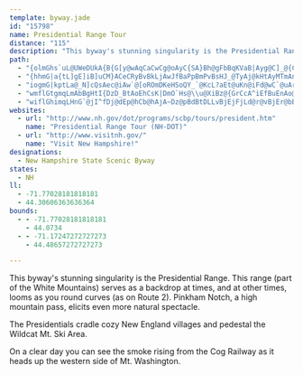 ```yaml
---
template: byway.jade
id: "15798"
name: Presidential Range Tour
distance: "115"
description: "This byway's stunning singularity is the Presidential Range. This range (part of the White Mountains) serves as a backdrop at times, and at other times, looms as you round curves (as on route 2)."
path: 
  - "{olmGhs`uL@UWeDUkA{B{G[y@wAqCaCwCg@oAyC{SA}Bh@gFbBqKVaB|Ayg@C]_@{Cm@}DgAyHg@yCk@gB}AsCGQq@_A_AaAcCsCwBkDgAeCaAiDyBcLgBaKwAgHoBqKo@aFoAqFY{BoAmUe@cO{AyZc@_EeBcKiAeEuLi`@cDsL{@oCgAuB}AwB}@w@qAgA}A}@gBc@mBYcDOcAQsAm@eBy@aB}AiBiDeA_DM{@WiDIkAe@kU?_AGkIYiGUuJCuBPeIl@gD|BsJtDqNlIy]fB{Hl@{BnAaDdC_GfI{P`BwDdByEn@}Bp@_ENkBFsBGmFWgDe@gC{@aD{@eCqGyKmGwJmDwFyDsGgCsDg@aAgFcIaHcKgEeHaDcFw@oAuBsCwE}EcEuDoD{CyC{BaEoByCgA}EqAaCa@aAOeEW_K{A_Bc@kCyAsDkDgBuAwGoG_DsB{B_ByD_DoCqB}BuAcBu@}AYoDe@cEk@sCaAaDyAsA}@sCsBoC_D}A_BmEyFwDoE{DsF{@{A}@mBuDsKyB_FiBsDoAkBuGmIoKcOaDcEcL}PeDkEiAqAgAq@sCaAmBoA}@_AyAiCuCqHGe@D{@"
  - "{hhmG|a{tL]gE]iB]uCM}ACeCRyBvBkLjAwJfBaPpBmPvBsHJ_@TyAj@kHtAyMTmAn@{AzFuJvCaEr@cBVeAToCFsHEiE{Ayj@uAsa@c@kP[cR]iNsAgd@"
  - "iogmG|kptLa@_N]cQsAec@iAw`@[oROmDKeHSoQY_`@KcL?aEt@uKn@iFd@wC`@uArAeDzFmI|BkB^k@j@cCp@wBdDyQxBqIlCmHlAmCpAgCxBwC`LmPhB}CZw@|AuK^_Av@gApDuCzB{CnAyBz@sBz@oEbAcHzA_IzAaKxBkMDsBOoAOeAsCeGmByEqAmCaAqAiA_AwAaBg@kAmAaGe@wCk@gCS}AMgCPuCbAsGn@}CDoBU}BaAiF_@eCGyC@gCQ_F[iDQ}AqBkJQoBHcCX{CHcB?oDKoAaAaDeAuBoAaBuBmB_BaAiA}@i@m@q@qAWy@U{AOwBCwBRoBxAqKhA_H~@eDdCqG~@gCrAoGn@sEDeBG}DMqBgEuRuB}HsFyTgB{Dw@}BSqAWyE{@_UBuA`@oCtAiCtA}CbDcGTYh@cAdB}Dn@cBt@}Ch@mD\\wDd@gLNqF?c@S{BoAiHKqBPgF`@gDr@aDHaAJgB^uA|AiEp@yCtAuH"
  - "wmflGtgmqLmAbBgHtI{DzD_BtAoEhCsK|DmO`Hs@\\u@XiBz@{GrCcA^iEfBuEnAo@JsBPkA@u@Fc@Jk@FqAZm@Hq@q@aEaD}C}BiAc@qAC_ABu@Na@Xq@nA]|@}@[kBKeA?}ADiAFwFp@sAT_BL{ATmCK_A?}BUw@QsBw@eAg@qAe@oD{Au@_@uAY}@?_AFkAXq@R}@v@uBhA_EvAeDlAq@Zk@PcA`@}@z@uAhB_@p@w@fAq@jAUl@y@jAi@vAoFlLaAbCg@`AgA`BsAtAaBjAkAl@wIrCa@Xu@z@iA|AqBvBuD|E_@n@g@~@qA`EUjBCx@@fCNzDLfBBlCMnEMvCc@vEOhASn@]v@kAhBm@v@o@t@sAtA}EfDeB|AeBxBWf@_@|@mAlDo@nBe@|@_BzBcDtCgDrDuCnEkC~Eq@bBeA`Bq@v@s@d@}A^_ADqCZy@VyAl@wAb@gE~AeDdBmDtAg@Ng@Je@Du@Ao@@}CUyAHsBb@eBbAyBx@UDQF}@LyB\\uBh@aGzBg@Vc@XgBrBwBrEq@z@_Ax@mAn@cAZsE~@yA`@}AVk@HgAFe@?SEaDeAaGcB{@[qKmBuDe@mAB[Dw@X_Af@m@h@e@n@cAlBg@zAu@hBo@jAm@x@g@b@m@^wOvFw@\\qAfAaAbAoCtEyBfDsFpGmAjAoJhHWJsNpJaAl@cDbCaB~@yAp@eCx@uFxA_BZoADcC?aBPuA`@o@^_Ap@cAnAoFtH{ApAoDtDyBhBkD`CmHvE_FtCyEzC_CbCuArBq@~AsBtFwAjDaAxAq@h@kAf@sANiAIoAQ{D_BsC_A_B[cRUoB?gAT}AbAaBxAkAlA{BrDgBpC{AjBgAfAgB~@eCt@wALkACkBBsI}AgC_@}GmA_A]aA{@qAeBw@{AcA{DWi@c@a@]YIKWQ_@QmAQyAAqBP}Bf@kAVoAFyAM}FcAgAIoAB_HbBuFjAiBToCNgDGiCMsH}@kIqBoBs@kJcE}L}Fk@q@u@gBc@oAk@uAuBcLeAkGuCuOa@uA{@aC{@yAiAqA_JoG_DcC}FuEqOmLoJoHmAeAqGoJc@_@w@g@eAa@u@McBE{A@wAVmDz@}@HiDEgBGkAMoB_@_HeDaAK}@BcBXuAFcBOqCcAsEkCyBgBgAgAeCsD_GgJmAeBqBuBkBoAkBy@yAc@cBQeAEmC?_CDoF@wRV{D?}B_@kAg@iAs@yAwAo@q@sDqEqBmB_B_AuCy@mFiAaCk@gBMkABqEp@aCFmAKcGgBaK}DwVsHuDeAoBa@cBQuBEsB?gK~@_DTuDDoDKmC]{Cu@kDqAuEaCq[}QuGaCqCiAeHcD}JkFqGiEiA{@aBiBaA}Am@oAoF}MmDkIgFyLwCgHmB_EuAmBoImJaA}@uAm@sAYmBJmD\\aBIcC_@wIoBaAg@iOeOIGaAmA}IeTIOeC_Go@iAqAyAoAcA_Bq@sCq@{Dg@yBg@gAg@}@_AiAwAg@cAe@{Ao@wDeDkTq@eBeC}DeD_F_AgAiAu@w@]iBS{X[gJSOFqK[eBc@eBu@qL_IsAYiA?cAXgEjCcBl@uANcAEeF_AMMO?{JwBaAEgPf@{ERmCbP{E|ZIXObA_AjDgFzOaO`e@sA|FQhAMP}@dEm@~Aa@p@mAx@kGfBm@TwBjAc@`B@nGNlM?lANlLK~DQrBoB|LkAhGiAhGg@|C{@~HSxBMvDF|BnArM^zCl@fDjB`HhAxDjApC|AbCjCvCji@z[nHhEfA~@lAvAxAxBlA|BdAtCj@jCzBnPRfAnAtJp@hE|DbThD~P~J|h@P~@jApFfCpMnBhIJVzGrXhBrGbBtGbD`NpE|R?HfAhEnEzQJl@|AdG~CxMp@zDx@zFd@zFBvBEfRMvTG`TL`LThDr@tHn@pHrAjS`@vEj@rD`@tBbL`g@fAjFj@|DbAhNVvFNpAfBbWFtAzAnWTlDl@vGRtCn@|FtC`PtAfGhCbK~@tCvFpPbBrDtHlN|CtGv@xB~@rD\\rBb@lFGtFJzP?tGSrEQ|BeApGKtABbJNfMG|EUbEk@rG_@rDEpB?~GFpCBlFUbEa@rEeBjO}@vKeEl\\uBhMq@rG]pEW`HM~Ea@dFs@zFc@vCaB|M[fBi@zAkAxBcDpEuBbDy@nBw@xC{B~KiBnKeCdOe@bBaAvBwF~I}CrFyC~Fg@jAqAfBcDlDiC|CsCxDcCzDoAxAqHjGgE|DuHjJaEhFgD~D_AnA}RlViHxImLnMsEzEsJ`LwSnViLnMqGvHwAlBcAxB}AbEaAxCwBpHw@fBgBdCyFzGmBpCaArBoEdKkBdFgBbFyDbKoCpGgVji@wBbFoFtMsChGsClGyAzDaBtDaIfQ_DjGyE|HqEtHs@rAsChFqCvEu@fBw@fC_AhDwDxOwElQgBvHcGbYmI~^kArDoG`Q}ApEsAxCyAvC}Phj@cCbIg@jAgDvFmAvCiA~D}@tEs@dD{@`C{BhEgAfBgCjCmE~GuNzPiB`CkArBiDdHoH~PiApA{@r@uDjAkBv@sF~CqFxCeDbBaJlDgKvEcHzCcOjGoIvDwL~EeAz@sCjCiDtCiNfMkHjH_CtB{D~CaCpAyA~AmCtGaHrLmKzPmDfH_DvF_Wla@eE~GmFfJqDzFgH|KeBdCsEzFa@b@t@MxA_@`Bi@r@AFD^NzAnBnEbFzDdE`DhCnAx@n@PrAM|A_@t@JhD`BfBXnHB`ELjBM`M}B|BYzGVjG\\nHxAnC\\tCh@pGtA`HnBxBj@~I`DfEvAnCjAlCv@jWdFvLjBtBV`AFfOZnDBbBMdBQfCCpC@hOzAzBb@bDtAdGvDpFvDdHtF`HvFdFnEfBrAfBp@bBXrE`@p@LhAZlClAxBxA`C`CzBjBdIzEfAt@xBxClJbQx@z@|AdA~Ah@HFZF~CjA~AJ`BMlAWtAu@jCaBvHeFz@KzBPpEfA`AHrD?zBWrGcA~DU|AB~Ap@xFnDvFrDrAr@`Bf@pAVjDX|Gp@tNlDrKtBhHnB`OjEtEt@tEp@rGlBzB`AlErAnEdB|Bv@rAV`FZtAP~Ar@rFvE~AdAzA`@`BNdHXlAZ~Ap@vAjArP~OlCvBrGrDnBlB`CxBjFrDt@\\l@j@pEzBd@`@"
  - "wiflGhimqLHnG`@jI^fDj@dEp@hCb@hAjA~Dz@pBdBtDLLvBjEjFjLd@r@vBjEr@bB`AlBzAjD^rApAzHz@~DtDjN|@|Cd@`Ap@fAbAz@tAn@n@Lz@BfCQV?pAIbCIxA?hAHjLlCbLvC~GnBzLrDr@Vp@PrAl@jAx@bAbAxB|ClC`E~@lBfAnCh@bBhEv]j@pDPfFLhHZ~IPjDpBnOlAdLn@bGv@xJfAzOx@`S\\zFVzFl@vKj@`F|@bGT`D?t@Gp@OnD@`CtB|ZxBvd@TvC~@vGfAtG?l@JhC^vCR|BlBx_@pAvXDlCEhKn@~XC`A@bAWpQCbDFrBNjCfAhL|CvVdEh\\bArHBXtAtHp@jDjGzXTdBDpBOtB]~Ba@lAgDxHu@bCkPjt@_@|COvDCvD@vDDdCpBrJ`DhKPjAf@nKTxCThFBfDGlF_@fJGtDDvF~@fP?tB_@fC}ChMYbBmBtEyCdF}@bBS`AUbBq@tBe@hBo@jAq@z@uCnAiObIsDjCyChCyDfHqAvBkBxBcC~BoC|AqChAeAXab@pHgEh@oAJiBBgD[}J_Cm]uIcGqAoAQgBGqA?uBXcCp@cE~AeE`AuOjCiGn@uFHuUP_DGeDRw@RyBnAiF`FyMtLgA`A}CrBmCjAmDdAsCl@kHl@eE@sBK_CUcGs@aBIgB?_BRgA`@mAp@eA|@mEpEiE|DuHvGaAf@mAf@mB`@gN|AwKhAcNpA_KfAgBBkACaDaAaC{AaCcB{FsDaAi@_A[{AQ_AE}@DoATqBt@cEnBq@Teg@tUu@t@}@nB_F|Kk@|As@rDm@`EKxAGvBF`DUlGWnFQdBUnA{@nCi@vAeCxE}FbNaBjEi@lBWtCiAfOiD`Rq@pCq@hBcAtAcE|B}@X{@J_ERiCZiBd@yBnAwHfHqC|BiCdC{AlAiAr@mB~@wNvFyBdAyFtE_BvAkBz@sF|BeEvB{G|DyMtIcAb@cRfEaCl@aAJ_A@w@C}B[cCo@uDqAkN{HiA}@wBkCmAgAcB}@qBg@gC[wCTsBh@}B|@cJxCcAFqFKq@P[XuBjDsDhEyDlDGHuBTi@T{@l@YZqCxDuDjEwDjDg@Tw@@o@KqD{Ac@Ko@Ow@Eg@Dc@Py@z@w@pAo@pAQh@}@rBuItKuDhEwAdBqChEaAnAgBbBkB~AqA~@cIbEaATFj@Cl@e@dASRg@|@ANy@dBkAPm@j@m@bA_@^oAx@o@j@sBtCKVe@|@K\\U^qCvBcBtAILaCxAeAd@wC`AcAz@Yj@HlAA|Ay@lBo@p@_@H]G]SYDu@b@_AAIFo@\\]H_@?_@WSIa@J]Ze@VkA?s@Tw@l@}@LoAc@g@?a@DWPi@~@GPOLw@Hc@p@@Ne@z@YPo@A]H}@j@WHQEMQ_@YgEtGmFlKkDrHw@~Aq@nA}EzHwCbH_AfBkCdE}@bBoC|DyAbDsD|IoA`D{@nCoAzF{CtJ_BhDkCzEqApB{AhBeBbBuA|@wAz@}BbAwGhD{Ap@c@dA_@VgBv@wIbEmA`As@dAa@p@gDvJsA`DkA`DcGdOsChHk@dBuCxGqDfJwAjE_@vCOvCEfDD`ET~Cl@dGtDd\\t@~Fz@|FdDxVfAlH|Hnl@RrBBfDIfB]`Cc@zA_C|EsFrIkAzCqAtDeAnDiEfQiAjFkBzMk@vEu@lDmBjIs@dEg@nFIvBFxBBl@`@pBjAnEr@rBxDhKTnA~@vKPrAlCxHh@hCVzBAjAgDjSKzAb@vME~Ac@rDY~Am@pBc@x@cAxA"
websites: 
  - url: "http://www.nh.gov/dot/programs/scbp/tours/president.htm"
    name: "Presidential Range Tour (NH-DOT)"
  - url: "http://www.visitnh.gov/"
    name: "Visit New Hampshire!"
designations: 
  - New Hampshire State Scenic Byway
states: 
  - NH
ll: 
  - -71.77028181818181
  - 44.30606363636364
bounds: 
  - - -71.77028181818181
    - 44.0734
  - - -71.17247272727273
    - 44.48657272727273

---
```


This byway's stunning singularity is the Presidential Range. This range (part of the White Mountains) serves as a backdrop at times, and at other times, looms as you round curves (as on Route 2). Pinkham Notch, a high mountain pass, elicits even more natural spectacle.

The Presidentials cradle cozy New England villages and pedestal the Wildcat Mt. Ski Area.

On a clear day you can see the smoke rising from the Cog Railway as it heads up the western side of Mt. Washington.